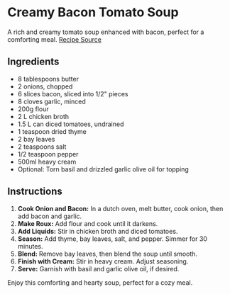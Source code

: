 # Creamy Bacon Tomato Soup

A rich and creamy tomato soup enhanced with bacon, perfect for a comforting meal. [Recipe Source](https://melaniemakes.com/creamy-tomato-bacon-soup/#wprm-recipe-container-13424)

## Ingredients

- 8 tablespoons butter
- 2 onions, chopped
- 6 slices bacon, sliced into 1/2" pieces
- 8 cloves garlic, minced
- 200g flour
- 2 L chicken broth
- 1.5 L can diced tomatoes, undrained
- 1 teaspoon dried thyme
- 2 bay leaves
- 2 teaspoons salt
- 1/2 teaspoon pepper
- 500ml heavy cream
- Optional: Torn basil and drizzled garlic olive oil for topping

## Instructions

1. **Cook Onion and Bacon:** In a dutch oven, melt butter, cook onion, then add bacon and garlic.
2. **Make Roux:** Add flour and cook until it darkens.
3. **Add Liquids:** Stir in chicken broth and diced tomatoes.
4. **Season:** Add thyme, bay leaves, salt, and pepper. Simmer for 30 minutes.
5. **Blend:** Remove bay leaves, then blend the soup until smooth.
6. **Finish with Cream:** Stir in heavy cream. Adjust seasoning.
7. **Serve:** Garnish with basil and garlic olive oil, if desired.

Enjoy this comforting and hearty soup, perfect for a cozy meal.
